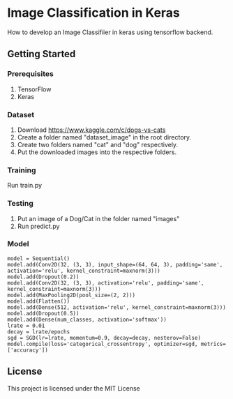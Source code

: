 # Image Classification in Keras
How to develop an Image Classifiier in keras using tensorflow backend.

## Getting Started
### Prerequisites
1. TensorFlow
2. Keras

### Dataset
1. Download https://www.kaggle.com/c/dogs-vs-cats
2. Create a folder named "dataset_image" in the root directory.
3. Create two folders named "cat" and "dog" respectively.
4. Put the downloaded images into the respective folders.

### Training
Run train.py

### Testing
1. Put an image of a Dog/Cat in the folder named "images"
2. Run predict.py

### Model
```
model = Sequential()
model.add(Conv2D(32, (3, 3), input_shape=(64, 64, 3), padding='same', activation='relu', kernel_constraint=maxnorm(3)))
model.add(Dropout(0.2))
model.add(Conv2D(32, (3, 3), activation='relu', padding='same', kernel_constraint=maxnorm(3)))
model.add(MaxPooling2D(pool_size=(2, 2)))
model.add(Flatten())
model.add(Dense(512, activation='relu', kernel_constraint=maxnorm(3)))
model.add(Dropout(0.5))
model.add(Dense(num_classes, activation='softmax'))
lrate = 0.01
decay = lrate/epochs
sgd = SGD(lr=lrate, momentum=0.9, decay=decay, nesterov=False)
model.compile(loss='categorical_crossentropy', optimizer=sgd, metrics=['accuracy'])
```

## License
This project is licensed under the MIT License 
